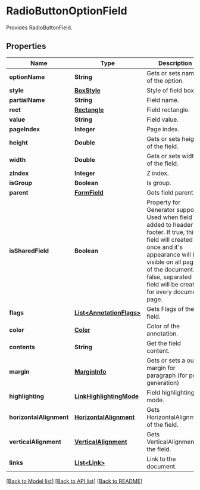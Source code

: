 ﻿
# RadioButtonOptionField
Provides RadioButtonField.

## Properties
Name | Type | Description | Notes
------------ | ------------- | ------------- | -------------
**optionName** | **String** | Gets or sets name of the option. | [optional]
**style** | [**BoxStyle**](BoxStyle.md) | Style of field box. | [optional]
**partialName** | **String** | Field name. | [optional]
**rect** | [**Rectangle**](Rectangle.md) | Field rectangle. | [optional]
**value** | **String** | Field value. | [optional]
**pageIndex** | **Integer** | Page index. | 
**height** | **Double** | Gets or sets height of the field. | [optional]
**width** | **Double** | Gets or sets width of the field. | [optional]
**zIndex** | **Integer** | Z index. | [optional]
**isGroup** | **Boolean** | Is group. | 
**parent** | [**FormField**](FormField.md) | Gets field parent. | [optional]
**isSharedField** | **Boolean** | Property for Generator support. Used when field is added to header or footer. If true, this field will created once and it's appearance will be visible on all pages of the document. If false, separated field will be created for every document page. | [optional]
**flags** | [**List&lt;AnnotationFlags&gt;**](AnnotationFlags.md) | Gets Flags of the field. | [optional]
**color** | [**Color**](Color.md) | Color of the annotation. | [optional]
**contents** | **String** | Get the field content. | [optional]
**margin** | [**MarginInfo**](MarginInfo.md) | Gets or sets a outer margin for paragraph (for pdf generation) | [optional]
**highlighting** | [**LinkHighlightingMode**](LinkHighlightingMode.md) | Field highlighting mode. | [optional]
**horizontalAlignment** | [**HorizontalAlignment**](HorizontalAlignment.md) | Gets HorizontalAlignment of the field. | [optional]
**verticalAlignment** | [**VerticalAlignment**](VerticalAlignment.md) | Gets VerticalAlignment of the field. | [optional]
**links** | [**List&lt;Link&gt;**](Link.md) | Link to the document. | [optional]


[[Back to Model list]](../README.md#documentation-for-models) [[Back to API list]](../README.md#documentation-for-api-endpoints) [[Back to README]](../README.md)


